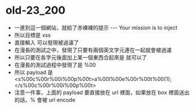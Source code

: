 # old-23_200

* 一進到這一個網站，就給了赤裸裸的提示 --- Your mission is to inject <script>alert(1);</script>
* 所以目標是 xss
* 直接輸入 <script>alert(1);</script> 可以發現被過濾了
* 在漫長的測試之中，發現了只要有兩個英文字元連在一起就會被過濾
* 所以只要在各字元後面加上某一個東西合起來是 <script>alert(1);</script> 就可以了
* 在漫長的測試過程中發現了是 %00
* 所以 payload 是 <s%00c%00r%00i%00p%00t>a%00l%00e%00r%00t%00(1);</s%00c%00r%00i%00p%00t>
* 注意一件事，上面的 payload 要直接放在 url 裡面，如果放在 box 裡面送出的話，% 會被 url encode
